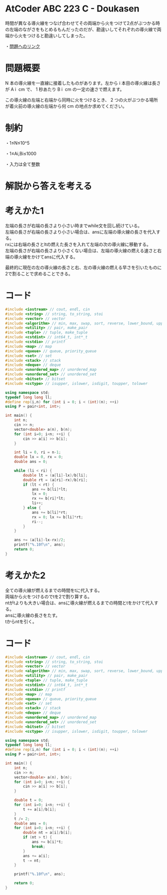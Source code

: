 # AtCoder ABC 223 C - Doukasen

時間が異なる導火線をつなげ合わせてその両端から火をつけて2点がぶつかる時の左端のながさをもとめるもんだったのだが、勘違いしてそれぞれの導火線で両端から火をつけると勘違いしてしまった。

・[問題へのリンク](https://atcoder.jp/contests/abc223/tasks/abc223_c)

# 問題概要
N 本の導火線を一直線に接着したものがあります。左から i 本目の導火線は長さが A 
i
​
  cm で、 1 秒あたり B 
i
​
  cm の一定の速さで燃えます。

この導火線の左端と右端から同時に火をつけるとき、 2 つの火がぶつかる場所が着火前の導火線の左端から何 cm の地点か求めてください。

# 制約
・1≤N≤10^5
 
・1≤Ai,Bi≤1000

・入力は全て整数
# 解説から答えを考える
# 考えかた1
左端の長さが右端の長さより小さい時までwhile文を回し続けている。   
左端の長さが右端の長さより小さい場合は、ansに左端の導火線の長さを代入する。   
rxには右端の長さとltの燃えた長さを入れて左端の次の導火線に移動する。   
左端の長さが右端の長さより小さくない場合は、左端の導火線の燃える速さと右端の導火線をかけてansに代入する。   

最終的に現在の左の導火線の長さと右、左の導火線の燃える早さを引いたものに2で割ることで求めることできる。

# コード
```cpp
#include <iostream> // cout, endl, cin
#include <string> // string, to_string, stoi
#include <vector> // vector
#include <algorithm> // min, max, swap, sort, reverse, lower_bound, upper_bound
#include <utility> // pair, make_pair
#include <tuple> // tuple, make_tuple
#include <cstdint> // int64_t, int*_t
#include <cstdio> // printf
#include <map> // map
#include <queue> // queue, priority_queue
#include <set> // set
#include <stack> // stack
#include <deque> // deque
#include <unordered_map> // unordered_map
#include <unordered_set> // unordered_set
#include <bitset> // bitset
#include <cctype> // isupper, islower, isdigit, toupper, tolower

using namespace std;
typedef long long ll;
#define rep(i,n) for (int i = 0; i < (int)(n); ++i)
using P = pair<int, int>;

int main() {
    int n;
    cin >> n;
    vector<double> a(n), b(n);
    for (int i=0; i<n; ++i) {
        cin >> a[i] >> b[i];
    }

    int li = 0, ri = n-1;
    double lx = 0, rx = 0;
    double ans = 0;

    while (li < ri) {
        double lt = (a[li]-lx)/b[li];
        double rt = (a[ri]-rx)/b[ri];
        if (lt < rt) {
            ans += b[li]*lt;
            lx = 0;
            rx += b[ri]*lt;
            li++;
        } else {
            ans += b[li]*rt;
            rx = 0; lx += b[li]*rt;
            ri--;
        }
    }

    ans += (a[li]-lx-rx)/2;
    printf("%.10f\n", ans);
    return 0;
}
```

# 考えかた2
全ての導火線が燃えるまでの時間をtに代入する。    
両端から火をつけるのでtを2で割り算する。   
ntがtよりも大きい場合は、ansに導火線が燃えるまでの時間とtをかけて代入する。   
ansに導火線の長さをたす。   
tからntを引く。   

# コード
```cpp
#include <iostream> // cout, endl, cin
#include <string> // string, to_string, stoi
#include <vector> // vector
#include <algorithm> // min, max, swap, sort, reverse, lower_bound, upper_bound
#include <utility> // pair, make_pair
#include <tuple> // tuple, make_tuple
#include <cstdint> // int64_t, int*_t
#include <cstdio> // printf
#include <map> // map
#include <queue> // queue, priority_queue
#include <set> // set
#include <stack> // stack
#include <deque> // deque
#include <unordered_map> // unordered_map
#include <unordered_set> // unordered_set
#include <bitset> // bitset
#include <cctype> // isupper, islower, isdigit, toupper, tolower

using namespace std;
typedef long long ll;
#define rep(i,n) for (int i = 0; i < (int)(n); ++i)
using P = pair<int, int>;

int main() {
    int n;
    cin >> n;
    vector<double> a(n), b(n);
    for (int i=0; i<n; ++i) {
        cin >> a[i] >> b[i];
    }

    double t = 0;
    for (int i=0; i<n; ++i) {
        t += a[i]/b[i];
    }
    t /= 2;
    double ans = 0;
    for (int i=0; i<n; ++i) {
        double nt = a[i]/b[i];
        if (nt > t) {
            ans += b[i]*t;
            break;
        }
        ans += a[i];
        t -= nt;
    }

    printf("%.10f\n", ans);

    return 0;
}
```
